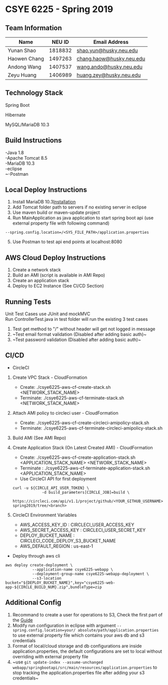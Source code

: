 # CSYE 6225 - Spring 2019

## Team Information

| Name | NEU ID | Email Address |
| --- | --- | --- |
| Yunan Shao | 1818832 | shao.yun@husky.neu.edu |
| Haowen Chang | 1497263 | chang.haow@husky.neu.edu |
| Andong Wang | 1407537 | wang.ando@husky.neu.edu |
| Zeyu Huang | 1406989 | huang.zey@husky.neu.edu |

## Technology Stack
Spring Boot

Hibernate

MySQL/MariaDB 10.3 

## Build Instructions
-Java 1.8  
-Apache Tomcat 8.5  
-MariaDB 10.3  
-eclipse  
~-Postman  

## Local Deploy Instructions
1. Install MariaDB 10.3[Installation](https://computingforgeeks.com/install-mariadb-10-on-ubuntu-18-04-and-centos-7/)
2. Add Tomcat folder path to servers if no existing server in eclipse
3. Use maven build or maven-update project
4. Run MainApplication as java application to start spring boot api (use external property file with following command)
```
--spring.config.location=/<SYS_FILE_PATH>/application.properties
```
5. Use Postman to test api end points at localhost:8080

## AWS Cloud Deploy Instructions
1. Create a network stack
2. Build an AMI (script is available in AMI Repo)
3. Create an application stack
4. Deploy to EC2 Instance (See CI/CD Section)

## Running Tests
Unit Test Cases use JUnit and mockMVC  
Run ControllerTest.java in test folder will run the existing 3 test cases
1. Test get method to "/" without header will get not logged in message
2. ~Test email format validation (Disabled after adding basic auth)~
3. ~Test password validation (Disabled after adding basic auth)~

## CI/CD
* CircleCI
1. Create VPC Stack - CloudFormation
	- Create: ./csye6225-aws-cf-create-stack.sh <NETWORK_STACK_NAME>
	- Terminate: ./csye6225-aws-cf-terminate-stack.sh <NETWORK_STACK_NAME>

2. Attach AMI policy to circleci user - CloudFormation
	- Create: ./csye6225-aws-cf-create-circleci-amipolicy-stack.sh	
	- Terminate: ./csye6225-aws-cf-terminate-circleci-amipolicy-stack.sh

3. Build AMI (See AMI Repo)

4. Create Application Stack (On Latest Created AMI) - CloudFormation
	- Create: ./csye6225-aws-cf-create-application-stack.sh <APPLICATION_STACK_NAME> <NETWORK_STACK_NAME>
	- Terminate : ./csye6225-aws-cf-terminate-application-stack.sh <APPLICATION_STACK_NAME>
    - Use CircleCI API for first deployment
    ```
    curl -u ${CIRCLE_API_USER_TOKEN} \
				 -d build_parameters[CIRCLE_JOB]=build \
				 https://circleci.com/api/v1.1/project/github/<YOUR_GITHUB_USERNAME>/csye6225-spring2019/tree/<branch>
    ```

5. CircleCI Environment Variables
    - AWS_ACCESS_KEY_ID : CIRCLECI_USER_ACCESS_KEY
	- AWS_SECRET_ACCESS_KEY : CIRCLECI_USER_SECRET_KEY
	- DEPLOY_BUCKET_NAME : CIRCLECI_CODE_DEPLOY_S3_BUCKET_NAME
	- AWS_DEFAULT_REGION : us-east-1

* Deploy through aws cli
```
aws deploy create-deployment \
			--application-name csye6225-webapp \
			--deployment-group-name csye6225-webapp-deployment \
			--s3-location bucket="${DEPLOY_BUCKET_NAME}",key="csye6225-web-app-${CIRCLE_BUILD_NUM}.zip",bundleType=zip
```

## Additional Config
1. Recommand to create a user for operations to S3, Check the first part of the [Guide](https://medium.com/oril/uploading-files-to-aws-s3-bucket-using-spring-boot-483fcb6f8646)
2. Modify run configuration in eclipse with argument `--spring.config.location=your/ absolute/path/application.properties` to use external property file which contains your aws db and s3 credentials
3. Format of local/cloud storage and db configurations are inside application.properties, the default configurations are set to local without overriding with external property file
4. ~use `git update-index --assume-unchanged webapp/springbootapi/src/main/resources/application.properties` to stop tracking the application.properties file after adding your s3 credentials~
